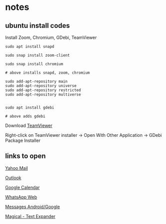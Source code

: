 # notes

## ubuntu install codes

Install Zoom, Chromium, GDebi, TeamViewer

```
sudo apt install snapd

sudo snap install zoom-client

sudo snap install chromium

# above installs snapd, zoom, chromium
```


```
sudo add-apt-repository main
sudo add-apt-repository universe
sudo add-apt-repository restricted
sudo add-apt-repository multiverse  


sudo apt install gdebi

# above adds gdebi
```

Download <a href="https://www.teamviewer.com/en-us/download/linux/" target="_blank">TeamViewer</a>

Right-click on TeamViewer installer -> Open With Other Application -> GDebi Package Installer

## links to open

<a href="https://mail.yahoo.com" target="_blank">Yahoo Mail</a>

<a href="http://outlook.office.com" target="_blank">Outlook</a>

<a href="http://calendar.google.com" target="_blank">Google Calendar</a>

<a href="http://web.whatsapp.com" target="_blank">WhatsApp Web</a>

<a href="http://messages.google.com/web" target="_blank">Messages Android/Google</a>

[Magical - Text Expander](https://chrome.google.com/webstore/detail/magical-text-expansion/iibninhmiggehlcdolcilmhacighjamp)



